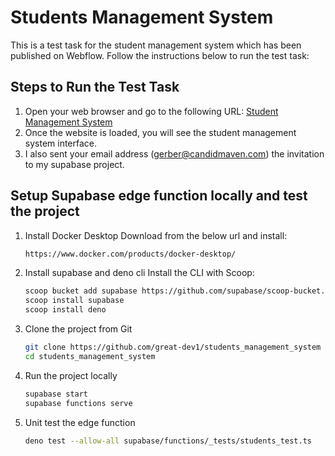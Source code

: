 # Students Management System

This is a test task for the student management system which has been published on Webflow. Follow the instructions below to run the test task:

## Steps to Run the Test Task
1. Open your web browser and go to the following URL: [Student Management System](https://student-management-system-18bcf3.webflow.io/)
2. Once the website is loaded, you will see the student management system interface.
3. I also sent your email address (gerber@candidmaven.com) the invitation to my supabase project.

## Setup Supabase edge function locally and test the project
1. Install Docker Desktop
    Download from the below url and install:
   ```sh
   https://www.docker.com/products/docker-desktop/
   ```
3. Install supabase and deno cli
   Install the CLI with Scoop:
   ```sh
   scoop bucket add supabase https://github.com/supabase/scoop-bucket.git
   scoop install supabase
   scoop install deno
   ```
4. Clone the project from Git
   ```sh
   git clone https://github.com/great-dev1/students_management_system
   cd students_management_system
   ```
5. Run the project locally
   ```sh
   supabase start
   supabase functions serve
   ```
6. Unit test the edge function
   ```sh
   deno test --allow-all supabase/functions/_tests/students_test.ts
   ```
